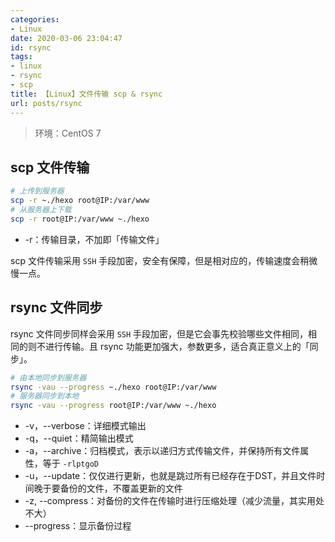 ```yaml
---
categories:
- Linux
date: 2020-03-06 23:04:47
id: rsync
tags:
- linux
- rsync
- scp
title: 【Linux】文件传输 scp & rsync
url: posts/rsync
---
```


> 环境：CentOS 7

## scp 文件传输

```bash
# 上传到服务器
scp -r ~./hexo root@IP:/var/www
# 从服务器上下载
scp -r root@IP:/var/www ~./hexo
```

<!-- more -->

- -r：传输目录，不加即「传输文件」

scp 文件传输采用 `SSH` 手段加密，安全有保障，但是相对应的，传输速度会稍微慢一点。

## rsync 文件同步

rsync 文件同步同样会采用 `SSH` 手段加密，但是它会事先校验哪些文件相同，相同的则不进行传输。且 rsync 功能更加强大，参数更多，适合真正意义上的「同步」。

```bash
# 由本地同步到服务器
rsync -vau --progress ~./hexo root@IP:/var/www
# 服务器同步到本地
rsync -vau --progress root@IP:/var/www ~./hexo
```

- -v，--verbose：详细模式输出
- -q，--quiet：精简输出模式
- -a，--archive：归档模式，表示以递归方式传输文件，并保持所有文件属性，等于 `-rlptgoD`
- -u，--update：仅仅进行更新，也就是跳过所有已经存在于DST，并且文件时间晚于要备份的文件，不覆盖更新的文件
- -z, --compress：对备份的文件在传输时进行压缩处理（减少流量，其实用处不大）
- --progress：显示备份过程
